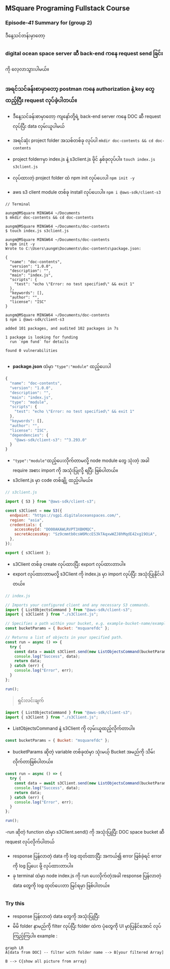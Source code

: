 ﻿## MSquare Programing Fullstack Course
### Episode-*41* Summary for (group 2) 

ဒီနေ့သင်တန်းမှာတော့ <br>

###  digital ocean space server ဆီ back-end ကနေ request send ခြင်း


ကို လေ့လာသွားပါမယ်။
##
### အရင်သင်ခန်းစာမှာတော့ postman ကနေ authorization နဲ့ key တွေ ထည့်ပြီး request လုပ်ခဲ့ပါတယ်။
- ဒီနေ့သင်ခန်းစာမှာတော့ ကျနော်တို့ရဲ့ back-end server ကနေ DOC ဆီ request လုပ်ပြီး data လှမ်းယူပါမယ်
- အရင်ဆုံး project folder အသစ်တစ်ခု လုပ်ပါ
`mkdir doc-contents && cd doc-contents`

- project folderrမှာ index.js နဲ့ s3client.js ဖိုင် နှစ်ခုလုပ်ပါ။
`touch index.js s3client.js`

- လုပ်ထားတဲ့ project folder ထဲ npm init လုပ်ပေးပါ
`npm init -y`

- aws s3 client module တစ်ခု install လုပ်ပေးပါ။
`npm i @aws-sdk/client-s3`

```properties
// Terminal 

aungm@MSquare MINGW64 ~/Documents
$ mkdir doc-contents && cd doc-contents

aungm@MSquare MINGW64 ~/Documents/doc-contents
$ touch index.js s3client.js

aungm@MSquare MINGW64 ~/Documents/doc-contents
$ npm init -y
Wrote to C:\Users\aungm\Documents\doc-contents\package.json:

{
  "name": "doc-contents",
  "version": "1.0.0",
  "description": "",
  "main": "index.js",
  "scripts": {
    "test": "echo \"Error: no test specified\" && exit 1"
  },
  "keywords": [],
  "author": "",
  "license": "ISC"
}

aungm@MSquare MINGW64 ~/Documents/doc-contents
$ npm i @aws-sdk/client-s3

added 101 packages, and audited 102 packages in 7s

1 package is looking for funding
  run `npm fund` for details

found 0 vulnerabilities

```
##
- **package.json** ထဲမှာ `"type":"module"` ထည့်ပေးပါ
```js
{
  "name": "doc-contents",
  "version": "1.0.0",
  "description": "",
  "main": "index.js",
  "type": "module",
  "scripts": {
    "test": "echo \"Error: no test specified\" && exit 1"
  },
  "keywords": [],
  "author": "",
  "license": "ISC",
  "dependencies": {
    "@aws-sdk/client-s3": "^3.293.0"
  }
}
```
- `"type":"module"`ထည့်ပေးလိုက်တာမလို့  node module တွေ သုံးတဲ့ အခါ require အစား import ကို အသုံးပြုလို့ ရပြီး ဖြစ်ပါတယ်။
- s3client.js မှာ code တစ်ချို့ ထည့်ပါမယ်။
```js
// s3client.js

import { S3 } from "@aws-sdk/client-s3";

const s3Client = new S3({
  endpoint: "https://sgp1.digitaloceanspaces.com/",
  region: "asia",
  credentials: {
    accessKeyId: "DO00AKAWLRVPT3XBKMQC",
    secretAccessKey: "Sz9cmmtb0csW6MccES3kTAqxwWZJ8hMqdE42xg19OiA",
  },
});

export { s3Client };
```
- s3Client တစ်ခု create လုပ်ထားပြီး export လုပ်ထားတာပါ။
- export လုပ်ထားတာမလို့ s3Client ကို index.js မှာ import လုပ်ပြီး အသုံးပြုနိုင်ပါတယ်။
```js
// index.js

// Imports your configured client and any necessary S3 commands.
import { ListObjectsCommand } from "@aws-sdk/client-s3";
import { s3Client } from "./s3Client.js";

// Specifies a path within your bucket, e.g. example-bucket-name/example-directory.
const bucketParams = { Bucket: "msquarefdc" };

// Returns a list of objects in your specified path.
const run = async () => {
  try {
    const data = await s3Client.send(new ListObjectsCommand(bucketParams));
    console.log("Success", data);
    return data;
  } catch (err) {
    console.log("Error", err);
  }
};

run();
```
>ရှင်းလင်းချက်
```js
import { ListObjectsCommand } from "@aws-sdk/client-s3";
import { s3Client } from "./s3Client.js";
```

- ListObjectsCommand နဲ့ s3Client  ကို လှမ်းယူထည့်လိုက်တာပါ။
```js
const bucketParams = { Bucket: "msquarefdc" };
```
- bucketParams ဆိုတဲ့ variable တစ်ခုထဲမှာ သုံးမယ့် Bucket အမည်ကို သိမ်းလိုက်တာဖြစ်ပါတယ်။
```js
const run = async () => {
  try {
    const data = await s3Client.send(new ListObjectsCommand(bucketParams));
    console.log("Success", data);
    return data;
  } catch (err) {
    console.log("Error", err);
  }
};

run();
```
-run ဆိုတဲ့ function ထဲမှာ s3Client.send() ကို အသုံးပြုပြီး DOC space bucket ဆီ request လုပ်လိုက်ပါတယ်
- response ပြန်လာတဲ့ data ကို log ထုတ်ထားပြီး အကယ်၍ error ဖြစ်ခဲ့ရင် error ကို  log ပြပေး ဖို့ လုပ်ထားတာပါ။
- ခု terminal ထဲမှာ node index.js ကို run ပေးလိုက်တဲ့အခါ  response ပြန်လာတဲ့ data တွေကို log   ထုတ်ပေးတာ မြင်ရမှာ ဖြစ်ပါတယ်။
##
### Try this
- response ပြန်လာတဲ့ data တွေကို အသုံးပြုပြီး
- မိမိ folder နာမည်ကို filter လုပ်ပြီး folder ထဲက ပုံတွေကို UI မှာပြနိုင်အောင် လုပ်ကြည့်ကြပါ။
example :
```mermaid
graph LR
A[data from DOC] -- filter with folder name --> B[your filtered Array]

B --> C{show all picture from array}

```
